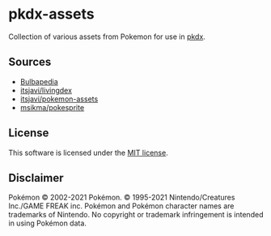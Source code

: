 # pkdx-assets

Collection of various assets from Pokemon for use in [pkdx](https://github.com/te1/pkdx).


## Sources
- [Bulbapedia](https://bulbapedia.bulbagarden.net)
- [itsjavi/livingdex](https://github.com/itsjavi/livingdex)
- [itsjavi/pokemon-assets](https://github.com/itsjavi/pokemon-assets)
- [msikma/pokesprite](https://github.com/msikma/pokesprite)


## License
This software is licensed under the [MIT license](https://github.com/te1/pkdx-assets/blob/master/LICENSE).


## Disclaimer

Pokémon © 2002-2021 Pokémon. © 1995-2021 Nintendo/Creatures Inc./GAME FREAK inc. Pokémon and Pokémon character names are trademarks of Nintendo. No copyright or trademark infringement is intended in using Pokémon data.
